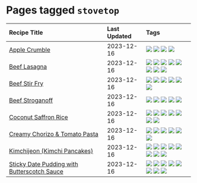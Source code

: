 # Pages tagged `stovetop`

|Recipe Title|Last Updated|Tags
|:---|:---|:---|
|[Apple Crumble](../recipes/applecrumble.md)|2023-12-16|[![](https://img.shields.io/badge/tag-dessert-10cdd6)](../tags/dessert.md) [![](https://img.shields.io/badge/tag-stovetop-5b6ac0)](../tags/stovetop.md) [![](https://img.shields.io/badge/tag-vegan-8a534c)](../tags/vegan.md) [![](https://img.shields.io/badge/tag-vegetarian-6984a1)](../tags/vegetarian.md)|
|[Beef Lasagna](../recipes/beeflasagna.md)|2023-12-16|[![](https://img.shields.io/badge/tag-baked-c6d429)](../tags/baked.md) [![](https://img.shields.io/badge/tag-beef-208450)](../tags/beef.md) [![](https://img.shields.io/badge/tag-dairy-e5c1d4)](../tags/dairy.md) [![](https://img.shields.io/badge/tag-dinner-bb15fd)](../tags/dinner.md) [![](https://img.shields.io/badge/tag-easy-e4f90)](../tags/easy.md) [![](https://img.shields.io/badge/tag-italian-d5a11)](../tags/italian.md) [![](https://img.shields.io/badge/tag-pasta-32613c)](../tags/pasta.md) [![](https://img.shields.io/badge/tag-stovetop-5b6ac0)](../tags/stovetop.md)|
|[Beef Stir Fry](../recipes/beefstirfry.md)|2023-12-16|[![](https://img.shields.io/badge/tag-asian-d82abc)](../tags/asian.md) [![](https://img.shields.io/badge/tag-beef-208450)](../tags/beef.md) [![](https://img.shields.io/badge/tag-dinner-bb15fd)](../tags/dinner.md) [![](https://img.shields.io/badge/tag-pasta-32613c)](../tags/pasta.md) [![](https://img.shields.io/badge/tag-stovetop-5b6ac0)](../tags/stovetop.md) [![](https://img.shields.io/badge/tag-versatile-708555)](../tags/versatile.md)|
|[Beef Stroganoff](../recipes/beefstroganoff.md)|2023-12-16|[![](https://img.shields.io/badge/tag-beef-208450)](../tags/beef.md) [![](https://img.shields.io/badge/tag-dairy-e5c1d4)](../tags/dairy.md) [![](https://img.shields.io/badge/tag-dinner-bb15fd)](../tags/dinner.md) [![](https://img.shields.io/badge/tag-russian-eadebe)](../tags/russian.md) [![](https://img.shields.io/badge/tag-stovetop-5b6ac0)](../tags/stovetop.md)|
|[Coconut Saffron Rice](../recipes/coconutsaffronrice.md)|2023-12-16|[![](https://img.shields.io/badge/tag-expensive-95446)](../tags/expensive.md) [![](https://img.shields.io/badge/tag-rice-4d8aaa)](../tags/rice.md) [![](https://img.shields.io/badge/tag-sides-acbc2f)](../tags/sides.md) [![](https://img.shields.io/badge/tag-stovetop-5b6ac0)](../tags/stovetop.md) [![](https://img.shields.io/badge/tag-thai-ad1215)](../tags/thai.md) [![](https://img.shields.io/badge/tag-vegan-8a534c)](../tags/vegan.md) [![](https://img.shields.io/badge/tag-vegetarian-6984a1)](../tags/vegetarian.md)|
|[Creamy Chorizo & Tomato Pasta](../recipes/creamychorizotomatopasta.md)|2023-12-16|[![](https://img.shields.io/badge/tag-boiled-3a20e)](../tags/boiled.md) [![](https://img.shields.io/badge/tag-dairy-e5c1d4)](../tags/dairy.md) [![](https://img.shields.io/badge/tag-dinner-bb15fd)](../tags/dinner.md) [![](https://img.shields.io/badge/tag-italian-d5a11)](../tags/italian.md) [![](https://img.shields.io/badge/tag-pasta-32613c)](../tags/pasta.md) [![](https://img.shields.io/badge/tag-stovetop-5b6ac0)](../tags/stovetop.md)|
|[Kimchijeon (Kimchi Pancakes)](../recipes/kimchipancakes.md)|2023-12-16|[![](https://img.shields.io/badge/tag-dinner-bb15fd)](../tags/dinner.md) [![](https://img.shields.io/badge/tag-easy-e4f90)](../tags/easy.md) [![](https://img.shields.io/badge/tag-fried-9fef19)](../tags/fried.md) [![](https://img.shields.io/badge/tag-korean-1fc54)](../tags/korean.md) [![](https://img.shields.io/badge/tag-lunch-32c994)](../tags/lunch.md) [![](https://img.shields.io/badge/tag-stovetop-5b6ac0)](../tags/stovetop.md) [![](https://img.shields.io/badge/tag-vegan-8a534c)](../tags/vegan.md) [![](https://img.shields.io/badge/tag-vegetarian-6984a1)](../tags/vegetarian.md)|
|[Sticky Date Pudding with Butterscotch Sauce](../recipes/stickydatepuddingwithbutterscotchsauce.md)|2023-12-16|[![](https://img.shields.io/badge/tag-amazing-b7439e)](../tags/amazing.md) [![](https://img.shields.io/badge/tag-baked-c6d429)](../tags/baked.md) [![](https://img.shields.io/badge/tag-british-dc62b7)](../tags/british.md) [![](https://img.shields.io/badge/tag-coffee-517a72)](../tags/coffee.md) [![](https://img.shields.io/badge/tag-dairy-e5c1d4)](../tags/dairy.md) [![](https://img.shields.io/badge/tag-dessert-10cdd6)](../tags/dessert.md) [![](https://img.shields.io/badge/tag-stovetop-5b6ac0)](../tags/stovetop.md) [![](https://img.shields.io/badge/tag-vegetarian-6984a1)](../tags/vegetarian.md)|